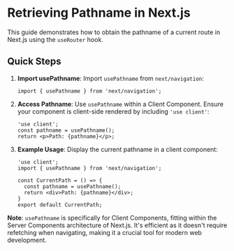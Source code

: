 # Retrieving Pathname in Next.js

This guide demonstrates how to obtain the pathname of a current route in Next.js using the `useRouter` hook.

## Quick Steps

1. **Import usePathname**: 
   Import `usePathname` from `next/navigation`:
   ```tsx
   import { usePathname } from 'next/navigation';
   ```

2. **Access Pathname**: 
   Use `usePathname` within a Client Component. Ensure your component is client-side rendered by including `'use client'`:
   ```tsx
   'use client';
   const pathname = usePathname();
   return <p>Path: {pathname}</p>;
   ```

3. **Example Usage**: 
   Display the current pathname in a client component:
   ```tsx
   'use client';
   import { usePathname } from 'next/navigation';
   
   const CurrentPath = () => {
     const pathname = usePathname();
     return <div>Path: {pathname}</div>;
   }
   export default CurrentPath;
   ```

**Note**: `usePathname` is specifically for Client Components, fitting within the Server Components architecture of Next.js. It's efficient as it doesn't require refetching when navigating, making it a crucial tool for modern web development.